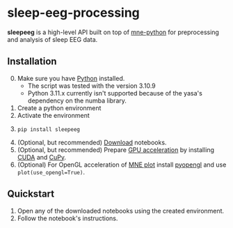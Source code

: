 # sleep-eeg-processing
**sleepeeg** is a high-level API built on top of [mne-python](https://mne.tools/stable/index.html) for preprocessing and analysis of sleep EEG data.
## Installation
0. Make sure you have [Python](https://www.python.org/downloads/) installed.
    - The script was tested with the version 3.10.9
    - Python 3.11.x currently isn't supported because of the yasa's dependency on the numba library.
1. Create a python environment
2. Activate the environment
3. 
    ```
    pip install sleepeeg
    ```
4. (Optional, but recommended) [Download](https://minhaskamal.github.io/DownGit/#/home?url=https://github.com/NirLab-TAU/sleep-eeg-processing/tree/main/notebooks) notebooks.
5. (Optional, but recommended) Prepare [GPU acceleration](https://mne.tools/stable/install/advanced.html#gpu-acceleration-with-cuda) by installing [CUDA](https://developer.nvidia.com/cuda-downloads) and [CuPy](https://cupy.dev/).
6. (Optional) For OpenGL acceleration of [MNE plot](https://mne.tools/stable/generated/mne.io.Raw.html#mne.io.Raw.plot) install [pyopengl](https://pyopengl.sourceforge.net/documentation/installation.html) and use `plot(use_opengl=True)`.

## Quickstart
1. Open any of the downloaded notebooks using the created environment.
2. Follow the notebook's instructions.